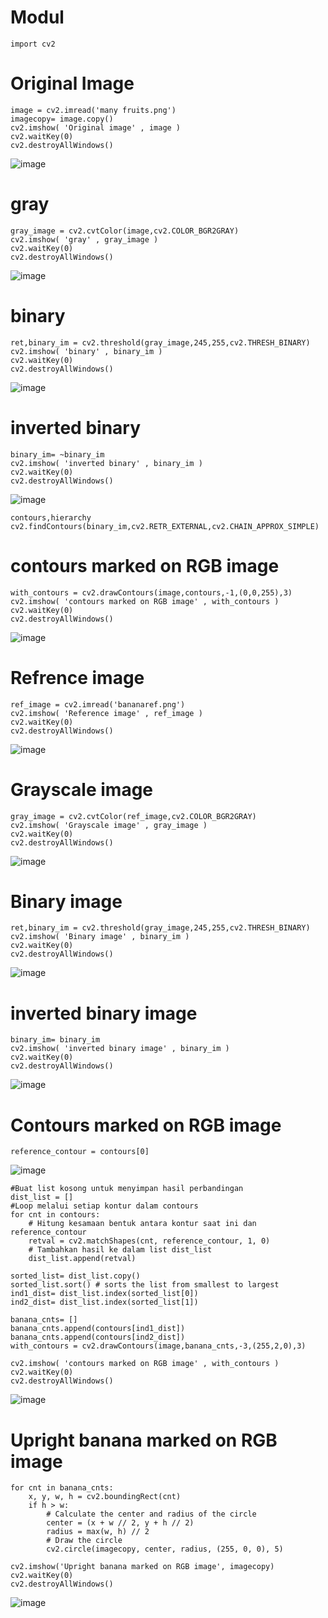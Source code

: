 # Modul
```
import cv2
```

# Original Image
```
image = cv2.imread('many fruits.png') 
imagecopy= image.copy()
cv2.imshow( 'Original image' , image )
cv2.waitKey(0)
cv2.destroyAllWindows()
```
![image](https://github.com/muhammadzidanfadilah/Pengolahan_Citra_Manipulasi_Citra_Digital/assets/115553474/a6a2051f-dad3-4736-8550-3ba94c97b3a9)



# gray
```
gray_image = cv2.cvtColor(image,cv2.COLOR_BGR2GRAY)
cv2.imshow( 'gray' , gray_image )
cv2.waitKey(0)
cv2.destroyAllWindows()
```
![image](https://github.com/muhammadzidanfadilah/Pengolahan_Citra_Manipulasi_Citra_Digital/assets/115553474/4798d3be-c5b6-430c-99fb-fde6e4e2f0aa)



#	binary
```
ret,binary_im = cv2.threshold(gray_image,245,255,cv2.THRESH_BINARY)
cv2.imshow( 'binary' , binary_im )
cv2.waitKey(0)
cv2.destroyAllWindows()
```
![image](https://github.com/muhammadzidanfadilah/Pengolahan_Citra_Manipulasi_Citra_Digital/assets/115553474/57c5ec9d-629d-44c5-a953-255be3a71483)



#	inverted binary
```
binary_im= ~binary_im
cv2.imshow( 'inverted binary' , binary_im )
cv2.waitKey(0)
cv2.destroyAllWindows()
```
![image](https://github.com/muhammadzidanfadilah/Pengolahan_Citra_Manipulasi_Citra_Digital/assets/115553474/ed8b471b-3297-4d29-80d8-a040343814bf)



```
contours,hierarchy cv2.findContours(binary_im,cv2.RETR_EXTERNAL,cv2.CHAIN_APPROX_SIMPLE)
```


#	contours marked on RGB image
```
with_contours = cv2.drawContours(image,contours,-1,(0,0,255),3) 
cv2.imshow( 'contours marked on RGB image' , with_contours )
cv2.waitKey(0)
cv2.destroyAllWindows()
```
![image](https://github.com/muhammadzidanfadilah/Pengolahan_Citra_Manipulasi_Citra_Digital/assets/115553474/88d79581-daa8-4cff-b4a2-4f8e844e7d12)



#	Refrence image
```
ref_image = cv2.imread('bananaref.png')
cv2.imshow( 'Reference image' , ref_image )
cv2.waitKey(0)
cv2.destroyAllWindows()
```
![image](https://github.com/muhammadzidanfadilah/Pengolahan_Citra_Manipulasi_Citra_Digital/assets/115553474/6add24ff-b744-4df1-b7fa-9a5306037534)


#	Grayscale image
```
gray_image = cv2.cvtColor(ref_image,cv2.COLOR_BGR2GRAY)
cv2.imshow( 'Grayscale image' , gray_image )
cv2.waitKey(0)
cv2.destroyAllWindows()
```
![image](https://github.com/muhammadzidanfadilah/Pengolahan_Citra_Manipulasi_Citra_Digital/assets/115553474/6ae16e63-4ee8-499d-871e-b6ed065790f1)



#	Binary image
```
ret,binary_im = cv2.threshold(gray_image,245,255,cv2.THRESH_BINARY)
cv2.imshow( 'Binary image' , binary_im )
cv2.waitKey(0)
cv2.destroyAllWindows()
```
![image](https://github.com/muhammadzidanfadilah/Pengolahan_Citra_Manipulasi_Citra_Digital/assets/115553474/2c4442d2-2c63-473e-a414-6fc963381601)



#	inverted binary image
```
binary_im= binary_im
cv2.imshow( 'inverted binary image' , binary_im )
cv2.waitKey(0)
cv2.destroyAllWindows()
```
![image](https://github.com/muhammadzidanfadilah/Pengolahan_Citra_Manipulasi_Citra_Digital/assets/115553474/af1b1183-8827-4c4d-8cb6-404919d1be5e)



#	Contours marked on RGB image
```
reference_contour = contours[0]
```
![image](https://github.com/muhammadzidanfadilah/Pengolahan_Citra_Manipulasi_Citra_Digital/assets/115553474/0eb4080f-e8d8-46f8-9c0a-5e67461fb31e)



```
#Buat list kosong untuk menyimpan hasil perbandingan
dist_list = []
#Loop melalui setiap kontur dalam contours
for cnt in contours:
    # Hitung kesamaan bentuk antara kontur saat ini dan reference_contour
    retval = cv2.matchShapes(cnt, reference_contour, 1, 0)
    # Tambahkan hasil ke dalam list dist_list
    dist_list.append(retval)
```

```
sorted_list= dist_list.copy()
sorted_list.sort() # sorts the list from smallest to largest
ind1_dist= dist_list.index(sorted_list[0])
ind2_dist= dist_list.index(sorted_list[1])
```

```
banana_cnts= []
banana_cnts.append(contours[ind1_dist])
banana_cnts.append(contours[ind2_dist])
with_contours = cv2.drawContours(image,banana_cnts,-3,(255,2,0),3)
```

```
cv2.imshow( 'contours marked on RGB image' , with_contours )
cv2.waitKey(0)
cv2.destroyAllWindows()
```
![image](https://github.com/muhammadzidanfadilah/Pengolahan_Citra_Manipulasi_Citra_Digital/assets/115553474/59bfd9d3-f96d-43a4-b657-35134ab1b686)



#	Upright banana marked on RGB image
```
for cnt in banana_cnts:
    x, y, w, h = cv2.boundingRect(cnt)
    if h > w:
        # Calculate the center and radius of the circle
        center = (x + w // 2, y + h // 2)
        radius = max(w, h) // 2
        # Draw the circle
        cv2.circle(imagecopy, center, radius, (255, 0, 0), 5)

cv2.imshow('Upright banana marked on RGB image', imagecopy)
cv2.waitKey(0)
cv2.destroyAllWindows()
```
![image](https://github.com/muhammadzidanfadilah/Pengolahan_Citra_Manipulasi_Citra_Digital/assets/115553474/7c18b559-3051-48b1-b60a-ebe2d0920fbd)
